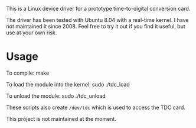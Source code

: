 This is a Linux device driver for a prototype time-to-digital
conversion card.

The driver has been tested with Ubuntu 8.04 with a real-time
kernel. I have not maintained it since 2008. Feel free to try it out
if you find it useful, but use at your own risk.

Usage
=====

To compile:
   make

To load the module into the kernel:
   sudo ./tdc_load

To unload the module:
   sudo ./tdc_unload

These scripts also create `/dev/tdc` which is used to access the TDC card.




This project is not maintained at the moment.
